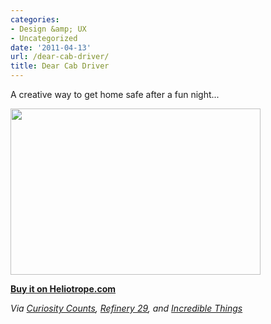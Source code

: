 ```yaml
---
categories:
- Design &amp; UX
- Uncategorized
date: '2011-04-13'
url: /dear-cab-driver/
title: Dear Cab Driver
---
```


A creative way to get home safe after a fun night...

<img src="https://gomakethings.com/wp-content/uploads/2011/04/Dear-Cab-Driver.jpg" alt="" title="Dear-Cab-Driver" width="400" height="266" class="aligncenter size-medium wp-image-375" />

<strong><a href="http://store.heliotropehome.com/cabbienapkins.html">Buy it on Heliotrope.com</a></strong>

<em>Via <a href="http://curiositycounts.com/post/4283267200/make-it-home-safe-with-the-help-of-a-napkin">Curiosity Counts</a>, <a href="http://www.refinery29.com/stumbling-home-drunk-this-napkin-could-save-your-life">Refinery 29</a>, and <a href="http://www.incrediblethings.com/food/dear-cab-driver-napkins-make-sure-you-dont-wake-up-in-a-ditch/">Incredible Things</a></em>